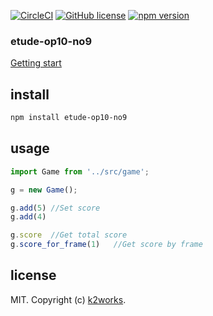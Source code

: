 
[![CircleCI](https://circleci.com/gh/k2works/etude_op10_no9.svg?style=svg)](https://circleci.com/gh/k2works/etude_op10_no9)
[![GitHub license](https://img.shields.io/badge/license-MIT-blue.svg)](https://raw.githubusercontent.com/k2works/etude_op10_no6/master/LICENSE.txt)
[![npm version](https://badge.fury.io/js/etude-op10-no9.svg)](https://badge.fury.io/js/etude-op10-no9)


### etude-op10-no9

[Getting start](./docs/README.md)


## install

```bash
npm install etude-op10-no9
```

## usage

```js
import Game from '../src/game';

g = new Game();

g.add(5) //Set score 
g.add(4)

g.score  //Get total score
g.score_for_frame(1)   //Get score by frame
```

## license

MIT. Copyright (c) [k2works](http://feross.org).